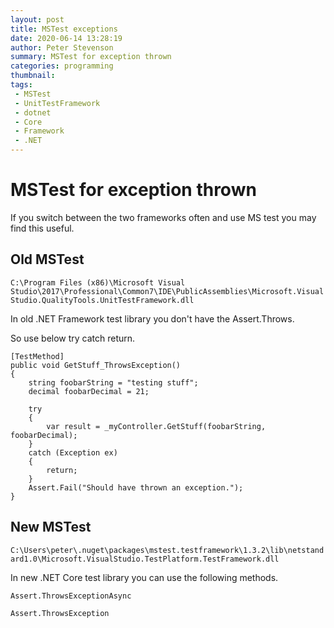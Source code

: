 ```yaml
---
layout: post
title: MSTest exceptions
date: 2020-06-14 13:28:19
author: Peter Stevenson
summary: MSTest for exception thrown
categories: programming
thumbnail:
tags:
 - MSTest
 - UnitTestFramework
 - dotnet
 - Core
 - Framework
 - .NET
---
```


# MSTest for exception thrown

If you switch between the two frameworks often and use MS test you may find this useful.

## Old MSTest

`C:\Program Files (x86)\Microsoft Visual Studio\2017\Professional\Common7\IDE\PublicAssemblies\Microsoft.VisualStudio.QualityTools.UnitTestFramework.dll`

In old .NET Framework test library you don't have the Assert.Throws.

So use below try catch return.

```
[TestMethod]
public void GetStuff_ThrowsException()
{
    string foobarString = "testing stuff";
    decimal foobarDecimal = 21;

    try
    {
        var result = _myController.GetStuff(foobarString, foobarDecimal);
    }
    catch (Exception ex)
    {
        return;
    }
    Assert.Fail("Should have thrown an exception.");
}
```

## New MSTest

`C:\Users\peter\.nuget\packages\mstest.testframework\1.3.2\lib\netstandard1.0\Microsoft.VisualStudio.TestPlatform.TestFramework.dll`

In new .NET Core test library you can use the following methods.

`Assert.ThrowsExceptionAsync`

`Assert.ThrowsException`
